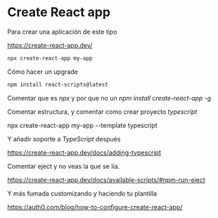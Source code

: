 # Create React app

Para crear una aplicación de este tipo

https://create-react-app.dev/

```bash
npx create-react-app my-app
```

Cómo hacer un upgrade

```bash
npm install react-scripts@latest
```

Comentar que es _npx_ y por que no un _npm install create-react-app -g_

Comentar estructura, y comentar como crear proyecto _typescript_

npx create-react-app my-app --template typescript

Y añadir soporte a _TypeScript_ después

https://create-react-app.dev/docs/adding-typescript

Comentar eject y no veas la que se lía.

https://create-react-app.dev/docs/available-scripts/#npm-run-eject

Y más fumada customizando y haciendo tu plantilla

https://auth0.com/blog/how-to-configure-create-react-app/
